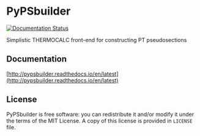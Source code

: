 # PyPSbuilder

[![Documentation Status](https://readthedocs.org/projects/pypsbuilder/badge/?version=stable)](http://pypsbuilder.readthedocs.io/en/latest/?badge=latest)

Simplistic THERMOCALC front-end for constructing PT pseudosections

## Documentation

[http://pypsbuilder.readthedocs.io/en/latest](http://pypsbuilder.readthedocs.io/en/latest)

## License

PyPSbuilder is free software: you can redistribute it and/or modify it under the terms of the MIT License. A copy of this license is provided in ``LICENSE`` file.

